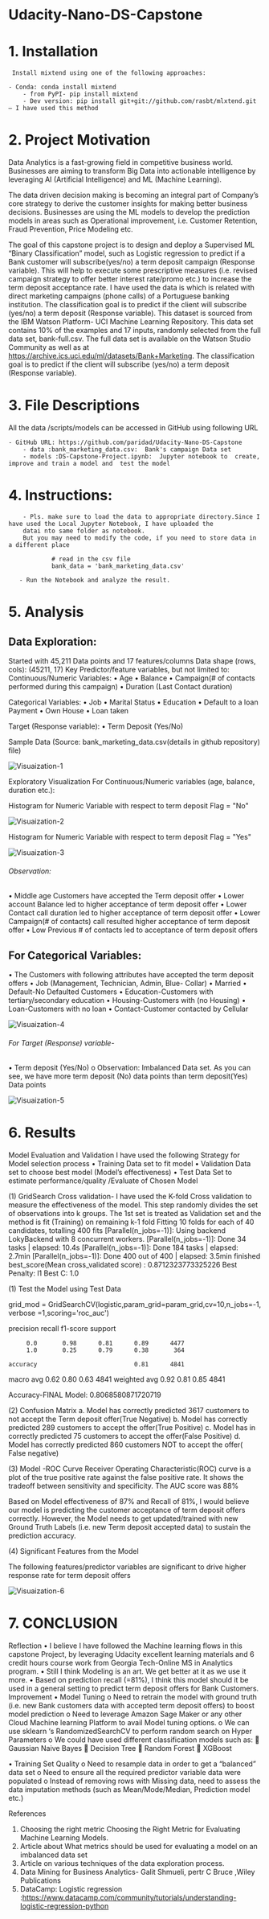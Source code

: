 # Udacity-Nano-DS-Capstone

# 1.	Installation 

     Install mixtend using one of the following approaches:
     
	- Conda: conda install mixtend
        - from PyPI- pip install mixtend
        - Dev version: pip install git+git://github.com/rasbt/mlxtend.git – I have used this method


# 2.	Project Motivation

Data Analytics is a fast-growing field in competitive business world.  Businesses are aiming to transform Big Data into actionable intelligence by leveraging AI (Artificial Intelligence) and ML (Machine Learning). 

The data driven decision making is becoming an integral part of Company’s core strategy to derive the customer insights for making better business decisions.  Businesses are using the ML models to develop the prediction models in areas such as Operational improvement, i.e.  Customer Retention, Fraud Prevention, Price Modeling etc.

The goal of this capstone project is to design and deploy a Supervised ML “Binary Classification” model, such as Logistic regression to predict if a Bank customer will subscribe(yes/no) a term deposit campaign (Response variable). This will help to execute some prescriptive measures (i.e. revised campaign strategy to offer better interest rate/promo etc.) to increase the term deposit acceptance rate. 
I have used the data is which is related with direct marketing campaigns (phone calls) of a Portuguese banking institution. The classification goal is to predict if the client will subscribe (yes/no) a term deposit (Response variable). 
This dataset is sourced from the IBM Watson Platform- UCI Machine Learning Repository. This data set contains 10% of the examples and 17 inputs, randomly selected from the full data set, bank-full.csv. The full data set is available on the Watson Studio Community as well as at https://archive.ics.uci.edu/ml/datasets/Bank+Marketing.
The classification goal is to predict if the client will subscribe (yes/no) a term deposit (Response variable).

# 3.	File Descriptions

All  the data /scripts/models can be accessed in GitHub using following URL

	- GitHub URL: https://github.com/paridad/Udacity-Nano-DS-Capstone
        - data :bank_marketing_data.csv:  Bank's campaign Data set 
        - models :DS-Capstone-Project.ipynb:  Jupyter notebook to  create, improve and train a model and  test the model


# 4.	Instructions:
        - Pls. make sure to load the data to appropriate directory.Since I have used the Local Jupyter Notebook, I have uploaded the 
        datai nto same folder as notebook.
        But you may need to modify the code, if you need to store data in a different place

                # read in the csv file
                bank_data = 'bank_marketing_data.csv'
                
       - Run the Notebook and analyze the result. 


# 5.	Analysis

## Data Exploration:
Started with 45,211 Data points and 17 features/columns
Data shape (rows, cols): (45211, 17)
Key Predictor/feature variables, but not limited to:
Continuous/Numeric Variables: 
•	Age
•	Balance
•	Campaign(# of contacts performed during this campaign)
•	Duration (Last Contact  duration)

Categorical Variables:
•	Job
•	Marital Status
•	Education
•	Default to a loan Payment
•	Own House
•	Loan taken

Target (Response variable):
•	Term Deposit (Yes/No) 

Sample Data (Source: bank_marketing_data.csv(details in github repository) file)

![Visuaization-1](https://github.com/paridad/Udacity-Nano-DS-Capstone/blob/master/Sample_Data.png)
 
 

Exploratory Visualization
For Continuous/Numeric variables (age, balance, duration etc.):

Histogram for Numeric Variable with respect to term deposit Flag = "No"
 
![Visuaization-2](https://github.com/paridad/Udacity-Nano-DS-Capstone/blob/master/Num_hist_term%20deposit-no.png)



Histogram for Numeric Variable with respect to term deposit Flag = "Yes"
 

![Visuaization-3](https://github.com/paridad/Udacity-Nano-DS-Capstone/blob/master/Num_hist_term%20deposit-yes.png)


###### Observation:
•	Middle age Customers have accepted the Term deposit offer
•	Lower account Balance led to higher acceptance of term deposit offer 
•	Lower Contact call duration led to higher acceptance of term deposit offer 
•	Lower Campaign(# of contacts) call  resulted higher acceptance of term deposit offer 
•	Low Previous # of contacts led to acceptance of term deposit offers


## For Categorical Variables:
•	The Customers with following attributes have accepted the term deposit offers
•	Job (Management, Technician, Admin, Blue- Collar)
•	Married
•	Default-No Defaulted Customers
•	Education-Customers with tertiary/secondary education
•	Housing-Customers with (no Housing)
•	Loan-Customers with no loan
•	Contact-Customer contacted by Cellular 

 ![Visuaization-4](https://github.com/paridad/Udacity-Nano-DS-Capstone/blob/master/cat_bar_chart.png)


###### For Target (Response) variable-
•	Term deposit (Yes/No)
o	Observation:  Imbalanced Data set. As you can see, we have more term deposit (No) data points than term deposit(Yes) Data points


![Visuaization-5](https://github.com/paridad/Udacity-Nano-DS-Capstone/blob/master/target_variable.png)


 # 6. Results

Model Evaluation and Validation
I have used the following Strategy for Model selection process
•	Training Data set to fit model
•	Validation Data set to choose best model (Model’s effectiveness)
•	Test Data Set to estimate performance/quality /Evaluate of Chosen Model


(1)	GridSearch Cross validation- I have used the K-fold Cross validation to measure the effectiveness of the model.  This step randomly divides the set of observations into k groups. The 1st set is treated as Validation set and the method is fit (Training) on remaining k-1 fold
Fitting 10 folds for each of 40 candidates, totalling 400 fits
[Parallel(n_jobs=-1)]: Using backend LokyBackend with 8 concurrent workers.
[Parallel(n_jobs=-1)]: Done  34 tasks      | elapsed:   10.4s
[Parallel(n_jobs=-1)]: Done 184 tasks      | elapsed:  2.7min
[Parallel(n_jobs=-1)]: Done 400 out of 400 | elapsed:  3.5min finished
best_score(Mean cross_validated score) : 0.8712323773325226
Best Penalty: l1
Best C: 1.0

(1)	Test the Model using Test Data


grid_mod = GridSearchCV(logistic,param_grid=param_grid,cv=10,n_jobs=-1, verbose =1,scoring='roc_auc')


precision    recall  f1-score   support

         0.0       0.98      0.81      0.89      4477
         1.0       0.25      0.79      0.38       364

    accuracy                           0.81      4841
   macro avg       0.62      0.80      0.63      4841
weighted avg       0.92      0.81      0.85      4841

Accuracy-FINAL Model: 0.8068580871720719

(2)	Confusion Matrix
a.	Model has  correctly predicted 3617 customers to not accept the Term deposit offer(True Negative)
b.	Model has correctly predicted 289 customers to accept the offer(True Positive)
c.	Model has in correctly predicted 75 customers to accept the offer(False Positive)
d.	Model has correctly predicted 860 customers NOT to accept the offer( False negative)


 

(3)	Model -ROC Curve
Receiver Operating Characteristic(ROC) curve is a plot of the true positive rate against the false positive rate.   It shows the tradeoff between sensitivity and specificity. The AUC score was 88%
 
Based on Model effectiveness of 87% and Recall of 81%, I would believe our model is predicting the customer acceptance of term deposit offers correctly. However, the Model needs to get updated/trained with new Ground Truth Labels (i.e. new Term deposit accepted data) to sustain the prediction accuracy.



(4)	Significant Features from the Model

The following features/predictor variables are significant to drive higher response rate for term deposit offers 


![Visuaization-6](https://github.com/paridad/Udacity-Nano-DS-Capstone/blob/master/significant.png)

 

# 7.	CONCLUSION 

Reflection
•	I believe I have followed the Machine learning flows in this capstone Project, by leveraging Udacity excellent learning materials and 6 credit hours course work from Georgia Tech-Online MS in Analytics program.
•	Still I think Modeling is an art. We get better at it as we use it more. 
•	Based on prediction recall (=81%), I think this model should it be used in a general setting to predict term deposit offers for Bank Customers.
Improvement
•	Model Tuning
o	Need to retrain the model with ground truth (i.e. new Bank customers data with accepted term deposit offers) to boost model prediction
o	Need to leverage Amazon Sage Maker or any other Cloud Machine learning Platform to avail Model tuning options. 
o	We can use sklearn ‘s RandomizedSearchCV to perform random search on Hyper Parameters
o	We could have used different classification models such as:
	Gaussian Naive Bayes
	Decision Tree
	Random Forest
	XGBoost

•	Training Set Quality 
o	Need to resample data in order to get a “balanced” data set
o	Need to ensure all the required predictor variable data were populated
o	Instead of removing rows with Missing data, need to assess the data imputation methods (such as Mean/Mode/Median, Prediction model etc.)

References
1.	Choosing the right metric  Choosing the Right Metric for Evaluating Machine Learning Models.
2.	Article  about What metrics should be used for evaluating a model on an imbalanced data set
3.	Article on various techniques of the data exploration process.
4.	Data Mining for Business Analytics- Galit Shmueli, pertr C Bruce ,Wiley Publications
5.	DataCamp: Logistic regression :https://www.datacamp.com/community/tutorials/understanding-logistic-regression-python








